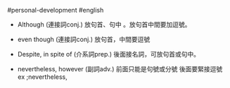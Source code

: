 #personal-development #english 

- Although (連接詞conj.) 放句首、句中 。放句首中間要加逗號。

- even though (連接詞conj.)  放句首，中間要逗號

- Despite, in spite of (介系詞prep.) 後面接名詞，可放句首或句中。

- nevertheless, however (副詞adv.) 前面只能是句號或分號 後面要緊接逗號 ex ;nevertheless,